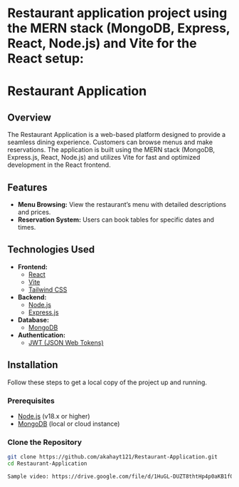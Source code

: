 # Restaurant application project using the MERN stack (MongoDB, Express, React, Node.js) and Vite for the React setup:

# Restaurant Application

## Overview
The Restaurant Application is a web-based platform designed to provide a seamless dining experience. Customers can browse menus and make reservations. The application is built using the MERN stack (MongoDB, Express.js, React, Node.js) and utilizes Vite for fast and optimized development in the React frontend.


## Features
- **Menu Browsing:** View the restaurant’s menu with detailed descriptions and prices.
- **Reservation System:** Users can book tables for specific dates and times.


## Technologies Used
- **Frontend:**
  - [React](https://reactjs.org/)
  - [Vite](https://vitejs.dev/)
  - [Tailwind CSS](https://tailwindcss.com/) 
- **Backend:**
  - [Node.js](https://nodejs.org/)
  - [Express.js](https://expressjs.com/)
- **Database:**
  - [MongoDB](https://www.mongodb.com/)
- **Authentication:**
  - [JWT (JSON Web Tokens)](https://jwt.io/)

## Installation
Follow these steps to get a local copy of the project up and running.

### Prerequisites
- [Node.js](https://nodejs.org/) (v18.x or higher)
- [MongoDB](https://www.mongodb.com/) (local or cloud instance)

### Clone the Repository
```bash
git clone https://github.com/akahayt121/Restaurant-Application.git
cd Restaurant-Application

Sample video: https://drive.google.com/file/d/1HuGL-DUZT8thtHp4p0aKB1f003FjhgRn/view?usp=sharing

